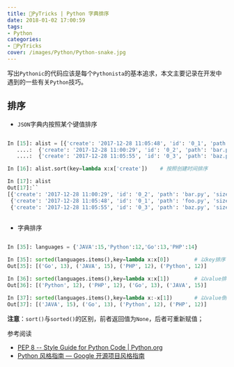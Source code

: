 ```yaml
---
title: 🐍PyTricks | Python 字典排序
date: 2018-01-02 17:00:59
tags:
- Python
categories:
- 🐍PyTricks
cover: /images/Python/Python-snake.jpg
---
```

写出`Pythonic`的代码应该是每个`Pythonista`的基本追求，本文主要记录在开发中遇到的一些有关`Python`技巧。

<!--more-->

## 排序

- `JSON`字典内按照某个键值排序

```python

In [15]: alist = [{'create': '2017-12-28 11:05:48', 'id': '0_1', 'path': 'foo.py', 'size': 0},
   ....:  {'create': '2017-12-28 11:00:29', 'id': '0_2', 'path': 'bar.py', 'size': 0},
   ....:  {'create': '2017-12-28 11:05:55', 'id': '0_3', 'path': 'baz.py', 'size': 0}]

In [16]: alist.sort(key=lambda x:x['create'])    # 按照创建时间排序 

In [17]: alist
Out[17]:``
[{'create': '2017-12-28 11:00:29', 'id': '0_2', 'path': 'bar.py', 'size': 0},
 {'create': '2017-12-28 11:05:48', 'id': '0_1', 'path': 'foo.py', 'size': 0},
 {'create': '2017-12-28 11:05:55', 'id': '0_3', 'path': 'baz.py', 'size': 0}]
 
```

- 字典排序

```python

In [35]: languages = {'JAVA':15,'Python':12,'Go':13,'PHP':14}

In [35]: sorted(languages.items(),key=lambda x:x[0])        # 以key排序
Out[35]: [('Go', 13), ('JAVA', 15), ('PHP', 12), ('Python', 12)]

In [36]: sorted(languages.items(),key=lambda x:x[1])        # 以value排序
Out[36]: [('Python', 12), ('PHP', 12), ('Go', 13), ('JAVA', 15)]

In [37]: sorted(languages.items(),key=lambda x:-x[1])       # 以value倒序
Out[37]: [('JAVA', 15), ('Go', 13), ('Python', 12), ('PHP', 12)]

```

**注意**：`sort()`与`sorted()`的区别，前者返回值为`None`，后者可重新赋值；

参考阅读

- [PEP 8 -- Style Guide for Python Code | Python.org](https://www.python.org/dev/peps/pep-0008/)
- [Python 风格指南 — Google 开源项目风格指南](https://zh-google-styleguide.readthedocs.io/en/latest/google-python-styleguide/contents/)

